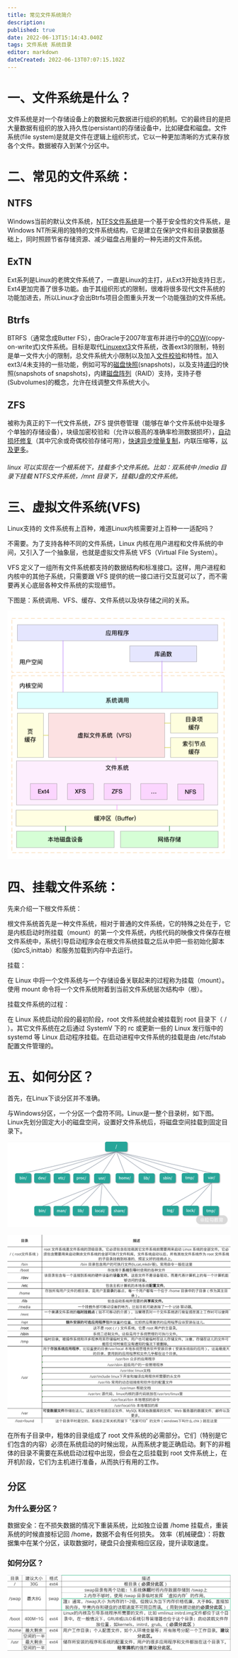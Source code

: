 ```yaml
---
title: 常见文件系统简介
description: 
published: true
date: 2022-06-13T15:14:43.040Z
tags: 文件系统 系统目录
editor: markdown
dateCreated: 2022-06-13T07:07:15.102Z
---
```


# 一、文件系统是什么？

文件系统是对一个存储设备上的数据和元数据进行组织的机制。它的最终目的是把大量数据有组织的放入持久性(persistant)的存储设备中，比如硬盘和磁盘。文件系统(file system)是就是文件在逻辑上组织形式，它以一种更加清晰的方式来存放各个文件。数据被存入到某个分区中。

# 二、常见的文件系统：
## NTFS
Windows当前的默认文件系统，[NTFS文件系统](https://baike.baidu.com/item/NTFS文件系统)是一个基于安全性的文件系统，是Windows NT所采用的独特的文件系统结构，它是建立在保护文件和目录数据基础上，同时照顾节省存储资源、减少磁盘占用量的一种先进的文件系统。

## ExTN
Ext系列是Linux的老牌文件系统了，一直是Linux的主打，从Ext3开始支持日志，Ext4更加完善了很多功能。由于其组织形式的限制，很难将很多现代文件系统的功能加进去，所以Linux才会出Btrfs项目企图重头开发一个功能强劲的文件系统。

## Btrfs
BTRFS（通常念成Butter FS），由Oracle于2007年宣布并进行中的[COW](https://baike.baidu.com/item/COW/3695670)(copy-on-write式)文件系统。目标是取代[Linux](https://baike.baidu.com/item/Linux/27050)[ext3](https://baike.baidu.com/item/ext3/822591)文件系统，改善ext3的限制，特别是单一文件大小的限制，总文件系统大小限制以及加入[文件校验](https://baike.baidu.com/item/文件校验/3409194)和特性。加入ext3/4未支持的一些功能，例如可写的[磁盘快照](https://baike.baidu.com/item/磁盘快照/10510314)(snapshots)，以及支持[递归](https://baike.baidu.com/item/递归/1740695)的快照(snapshots of snapshots)，内建[磁盘阵列](https://baike.baidu.com/item/磁盘阵列/1149823)（RAID）支持，支持子卷(Subvolumes)的概念，允许在线调整文件系统大小。

## ZFS
被称为真正的下一代文件系统，ZFS 提供卷管理（能够在单个文件系统中处理多个单独的存储设备），块级加密校验和（允许以极高的准确率检测数据损坏），[自动损坏修复](https://link.zhihu.com/?target=https%3A//en.wikipedia.org/wiki/Data_degradation%23Visual_example_of_data_degradation)（其中冗余或奇偶校验存储可用），[快速异步增量复制](https://link.zhihu.com/?target=https%3A//arstechnica.com/information-technology/2015/12/rsync-net-zfs-replication-to-the-cloud-is-finally-here-and-its-fast/)，内联压缩等，[以及更多](https://link.zhihu.com/?target=https%3A//arstechnica.com/information-technology/2014/02/ars-walkthrough-using-the-zfs-next-gen-filesystem-on-linux/)。

######  linux 可以实现在一个根系统下，挂载多个文件系统。比如：双系统中 /media 目录下挂载 NTFS文件系统，/mnt 目录下，挂载U盘的文件系统。


# 三、虚拟文件系统(VFS)
Linux支持的 文件系统有上百种，难道Linux内核需要对上百种一一适配吗？

不需要。为了支持各种不同的文件系统，Linux 内核在用户进程和文件系统的中间，又引入了一个抽象层，也就是虚拟文件系统 VFS（Virtual File System）。

VFS 定义了一组所有文件系统都支持的数据结构和标准接口。这样，用户进程和内核中的其他子系统，只需要跟 VFS 提供的统一接口进行交互就可以了，而不需要再关心底层各种文件系统的实现细节。

下图是：系统调用、VFS、缓存、文件系统以及块存储之间的关系。

![linux文件系统.png](/linux文件系统.png)

# 四、挂载文件系统：
先来介绍一下根文件系统：

根文件系统首先是一种文件系统，相对于普通的文件系统，它的特殊之处在于，它是内核启动时所挂载（mount）的第一个文件系统，内核代码的映像文件保存在根文件系统中，系统引导启动程序会在根文件系统挂载之后从中把一些初始化脚本（如rcS,inittab）和服务加载到内存中去运行。

挂载：

在 Linux 中将一个文件系统与一个存储设备关联起来的过程称为挂载（mount）。使用 mount 命令将一个文件系统附着到当前文件系统层次结构中（根）。

挂载文件系统的过程：

在 Linux 系统启动阶段的最初阶段，root 文件系统就会被挂载到 root 目录下（
/
）。其它文件系统在之后通过 SystemV 下的
rc
或更新一些的 Linux 发行版中的
systemd
等 Linux 启动程序挂载。在启动进程中文件系统的挂载是由
/etc/fstab
配置文件管理的。

# 五、如何分区？
首先，在Linux下谈分区并不准确。

与Windows分区，一个分区一个盘符不同。Linux是一整个目录树，如下图。Linux先划分固定大小的磁盘空间，设置好文件系统后，将磁盘空间挂载到固定目录下。

![linux目录结构.png](/linux目录结构.png)

![linux目录结构.png](/linux根目录.png)

在所有子目录中，粗体的目录组成了 root 文件系统的必需部分。它们（特别是它们包含的内容）必须在系统启动的时候出现，从而系统才能正确启动。剩下的非粗体的目录不需要在系统启动过程中出现，但会在之后挂载到 root 文件系统上，在开机阶段，它们为主机进行准备，从而执行有用的工作。

 

## 分区
 
### 为什么要分区？
数据安全：在不损失数据的情况下重装系统，比如独立设置 /home 挂载点，重装系统的时候直接标记回 /home，数据不会有任何损失。
效率（机械硬盘）：将数据集中在某个分区，读取数据时，硬盘只会搜索相应区段，提升读取速度。
 
### 如何分区？
![分区.png](/分区.png)
